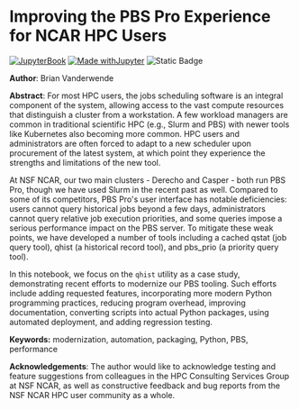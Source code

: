 # Improving the PBS Pro Experience for NCAR HPC Users
[![JupyterBook](https://github.com/UCAR-SEA/SEA-ISS-Template/actions/workflows/deploy.yml/badge.svg)](https://github.com/UCAR-SEA/SEA-ISS-Template/actions/workflows/deploy.yml)
[![Made withJupyter](https://img.shields.io/badge/Made%20with-Jupyter-green?style=flat-square&logo=Jupyter&color=green)](https://jupyter.org/try)
![Static Badge](https://img.shields.io/badge/DOI-10.XXXXX%2Fnnnnn-blue)

**Author**: Brian Vanderwende

**Abstract**: For most HPC users, the jobs scheduling software is an integral component of the system, allowing access to the vast compute resources that distinguish a cluster from a workstation. A few workload managers are common in traditional scientific HPC (e.g., Slurm and PBS) with newer tools like Kubernetes also becoming more common. HPC users and administrators are often forced to adapt to a new scheduler upon procurement of the latest system, at which point they experience the strengths and limitations of the new tool.

At NSF NCAR, our two main clusters - Derecho and Casper - both run PBS Pro, though we have used Slurm in the recent past as well. Compared to some of its competitors, PBS Pro's user interface has notable deficiencies: users cannot query historical jobs beyond a few days, administrators cannot query relative job execution priorities, and some queries impose a serious performance impact on the PBS server. To mitigate these weak points, we have developed a number of tools including a cached qstat (job query tool), qhist (a historical record tool), and pbs_prio (a priority query tool).

In this notebook, we focus on the `qhist` utility as a case study, demonstrating recent efforts to modernize our PBS tooling. Such efforts include adding requested features, incorporating more modern Python programming practices, reducing program overhead, improving documentation, converting scripts into actual Python packages, using automated deployment, and adding regression testing.

**Keywords:** modernization, automation, packaging, Python, PBS, performance

**Acknowledgements**: The author would like to acknowledge testing and feature suggestions from colleagues in the HPC Consulting Services Group at NSF NCAR, as well as constructive feedback and bug reports from the NSF NCAR HPC user community as a whole.
